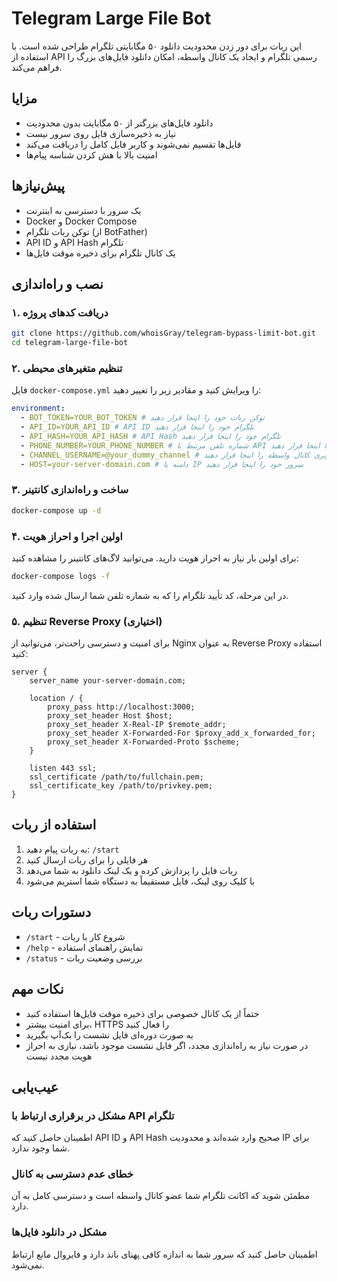 # Telegram Large File Bot

این ربات برای دور زدن محدودیت دانلود ۵۰ مگابایتی تلگرام طراحی شده است. با استفاده از API رسمی تلگرام و ایجاد یک کانال واسطه، امکان دانلود فایل‌های بزرگ را فراهم می‌کند.

## مزایا

- دانلود فایل‌های بزرگتر از ۵۰ مگابایت بدون محدودیت
- نیاز به ذخیره‌سازی فایل روی سرور نیست
- فایل‌ها تقسیم نمی‌شوند و کاربر فایل کامل را دریافت می‌کند
- امنیت بالا با هش کردن شناسه پیام‌ها

## پیش‌نیازها

- یک سرور با دسترسی به اینترنت
- Docker و Docker Compose
- توکن ربات تلگرام (از BotFather)
- API ID و API Hash تلگرام
- یک کانال تلگرام برای ذخیره موقت فایل‌ها

## نصب و راه‌اندازی

### ۱. دریافت کدهای پروژه

```bash
git clone https://github.com/whoisGray/telegram-bypass-limit-bot.git
cd telegram-large-file-bot
```

### ۲. تنظیم متغیرهای محیطی

فایل `docker-compose.yml` را ویرایش کنید و مقادیر زیر را تغییر دهید:

```yaml
environment:
  - BOT_TOKEN=YOUR_BOT_TOKEN # توکن ربات خود را اینجا قرار دهید
  - API_ID=YOUR_API_ID # API ID تلگرام خود را اینجا قرار دهید
  - API_HASH=YOUR_API_HASH # API Hash تلگرام خود را اینجا قرار دهید
  - PHONE_NUMBER=YOUR_PHONE_NUMBER # شماره تلفن مرتبط با API را اینجا قرار دهید
  - CHANNEL_USERNAME=@your_dummy_channel # نام کاربری کانال واسطه را اینجا قرار دهید
  - HOST=your-server-domain.com # دامنه یا IP سرور خود را اینجا قرار دهید
```

### ۳. ساخت و راه‌اندازی کانتینر

```bash
docker-compose up -d
```

### ۴. اولین اجرا و احراز هویت

برای اولین بار نیاز به احراز هویت دارید. می‌توانید لاگ‌های کانتینر را مشاهده کنید:

```bash
docker-compose logs -f
```

در این مرحله، کد تأیید تلگرام را که به شماره تلفن شما ارسال شده وارد کنید.

### ۵. تنظیم Reverse Proxy (اختیاری)

برای امنیت و دسترسی راحت‌تر، می‌توانید از Nginx به عنوان Reverse Proxy استفاده کنید:

```nginx
server {
    server_name your-server-domain.com;

    location / {
        proxy_pass http://localhost:3000;
        proxy_set_header Host $host;
        proxy_set_header X-Real-IP $remote_addr;
        proxy_set_header X-Forwarded-For $proxy_add_x_forwarded_for;
        proxy_set_header X-Forwarded-Proto $scheme;
    }

    listen 443 ssl;
    ssl_certificate /path/to/fullchain.pem;
    ssl_certificate_key /path/to/privkey.pem;
}
```

## استفاده از ربات

1. به ربات پیام دهید: `/start`
2. هر فایلی را برای ربات ارسال کنید
3. ربات فایل را پردازش کرده و یک لینک دانلود به شما می‌دهد
4. با کلیک روی لینک، فایل مستقیماً به دستگاه شما استریم می‌شود

## دستورات ربات

- `/start` - شروع کار با ربات
- `/help` - نمایش راهنمای استفاده
- `/status` - بررسی وضعیت ربات

## نکات مهم

- حتماً از یک کانال خصوصی برای ذخیره موقت فایل‌ها استفاده کنید
- برای امنیت بیشتر، HTTPS را فعال کنید
- به صورت دوره‌ای فایل نشست را بک‌آپ بگیرید
- در صورت نیاز به راه‌اندازی مجدد، اگر فایل نشست موجود باشد، نیازی به احراز هویت مجدد نیست

## عیب‌یابی

### مشکل در برقراری ارتباط با API تلگرام

اطمینان حاصل کنید که API ID و API Hash صحیح وارد شده‌اند و محدودیت IP برای شما وجود ندارد.

### خطای عدم دسترسی به کانال

مطمئن شوید که اکانت تلگرام شما عضو کانال واسطه است و دسترسی کامل به آن دارد.

### مشکل در دانلود فایل‌ها

اطمینان حاصل کنید که سرور شما به اندازه کافی پهنای باند دارد و فایروال مانع ارتباط نمی‌شود.
